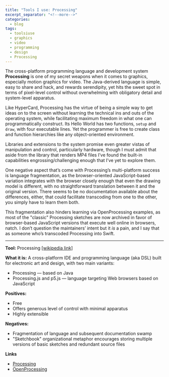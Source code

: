 ```yaml
---
title: "Tools I use: Processing"
excerpt_separator: "<!--more-->"
categories:
  - blog
tags: 
  - toolsiuse
  - graphics
  - video
  - programming
  - design
  - Processing
---
```





The cross-platform programming language and development system **Processing** is one of my secret weapons when it comes to graphics, especially motion graphics for video. The Java-derived language is simple, easy to share and hack, and rewards serendipity, yet hits the sweet spot in terms of pixel-level control without overwhelming with obligatory detail and system-level apparatus. 

<!--more-->

Like HyperCard, Processing has the virtue of being a simple way to get ideas on to the screen without learning the technical ins and outs of the operating system, while facilitating maximum freedom in what one can programmatically construct. Its Hello World has two functions, `setup` and `draw`, with four executable lines. Yet the programmer is free to create class and function hierarchies like any object-oriented environment. 

Libraries and extensions to the system promise even greater vistas of manipulation and control, particularly hardware, though I must admit that aside from the library that renders MP4 files I’ve found the built-in capabilities engrossing/challenging enough that I’ve yet to explore them.

One negative aspect that’s come with Processing’s multi-platform success is language fragmentation, as the browser-oriented JavaScript-based variation integrates with the browser closely enough that even the drawing model is different, with no straightforward translation between it and the original version. There seems to be no documentation available about the differences, either, that could facilitate transcoding from one to the other, you simply have to learn them both.

This fragmentation also hinders learning via OpenProcessing examples, as most of the "classic" Processing sketches are now archived in favor of browser-based JavaScript versions that execute well online in browsers, natch. I don’t question the maintainers’ intent but it *is* a pain, and I say that as someone who’s transcoded Processing into Swift.

---

**Tool:**  Processing [[wikipedia link]](https://en.wikipedia.org/wiki/Processing_(programming_language))

**What it is:**  A cross-platform IDE and programming language (aka DSL) built for electronic art and design, with two main variants:
- Processing — based on Java
- Processing.js and p5.js — language targeting Web browsers based on JavaScript
	
**Positives:**  
- Free
- Offers generous level of control with minimal apparatus
- Highly extensible 
	
**Negatives:** 
- Fragmentation of language and subsequent documentation swamp
- "Sketchbook" organizational metaphor encourages storing multiple versions of basic sketches and redundant source files 

**Links**
- [Processing](https://processing.org/)
- [OpenProcessing](https://openprocessing.org/)